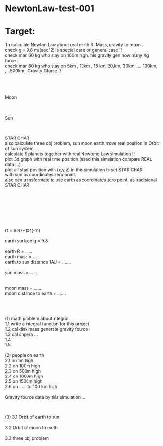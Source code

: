 # NewtonLaw-test-001


# Target:  <br>

To calculate Newton Law about real earth R, Mass, gravity to moon .. <br>
check g = 9.8 m/(sec^2) is special case or general case !! <br>
check man 60 kg who stay on 100m high. his gravity gen how many Kg force .<br>
check man 60 kg who stay on 5km , 10km , 15 km, 20,km, 30km ..... 100km, ,...500km.. Gravity Gforce..?<br>
<br><br><br><br>
Moon <br>
<br><br><br>
Sun
<br><br><br>

STAR CHAR<br>
  also calculate three obj problem, sun moon earth move real position in Orbit of sun system . <br>
  calculate 9 planets together with real Newtone Law simulation !! <br>
  plot 3d graph with real time position (used this simulation compare REAL data ...) <br>
  plot all start position with (x,y,z) in this simulation to set STAR CHAR <br>
  with sun as coordinates zero point. <br>
  also can transformate to use earth as coordinates zero point, as tradisional STAR CHAR <br>

<br><br><br><br><br>



<br>
G = 6.67*10^(-11)<br>
<br>
earth surface               g = 9.8<br>
<br>
earth                       R = ......<br>
earth                    mass = .......<br>
earth to sun distance     1AU = .......<br>
<br>
sun mass                      = ......<br>
<br><br>
moon mass                     = ........<br>
moon distance to earth        = .......<br>
<br><br><br>

(1) 
math problem  about integral   <br>
  1.1 write a integral function for this project <br>
  1.2 cal  disk mass generate gravity fource  <br>
  1.3 cal  shpera ...<br>
  1.4<br>
  1.5 <br>
<br>
(2)
people on earth<br>
 2.1 on 1m high<br>
 2.2 on 100m high<br>
 2.3 on 500m high<br>
 2.4 on 1000m high<br>
 2.5 on 1500m high<br>
 2.6 on .......to 100 km high<br>
 <br>
 Gravity fource data by this simulation ...<br>

<br>
<br>
(3)
  3.1 Orbit of earth to sun<br>

<br>
  3.2 Orbit of moon to earth<br>
<br>
  3.3 three obj problem<br>
<br><br><br>






